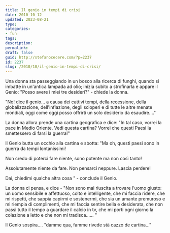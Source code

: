 ```yaml
---
title: Il genio in tempi di crisi
date: 2010-10-12
updated: 2023-08-21
type: 
categories:
- fun
tags: 
description: 
permalink: 
draft: false
guid: http://stefanocecere.com/?p=2237
id: 2237
slug: /2010/10/il-genio-in-tempi-di-crisi/
---
```


Una donna sta passeggiando in un bosco alla ricerca di funghi, quando si imbatte in un'antica lampada ad olio; inizia subito a strofinarla e appare il Genio: "Posso avere i miei tre desideri?" - chiede la donna.
  
"No! dice il genio… a causa dei cattivi tempi, della recessione, della globalizzazione, dell'inflazione, degli scioperi e di tutte le altre menate mondiali, oggi come oggi posso offrirti un solo desiderio da esaudire…."

La donna allora prende una cartina geografica e dice: "In tal caso, vorrei la pace in Medio Oriente. Vedi questa cartina? Vorrei che questi Paesi la smettessero di farsi la guerra!"

Il Genio butta un occhio alla cartina e sbotta: "Ma oh, questi paesi sono in guerra da tempi lontanissimi!
  
Non credo di poterci fare niente, sono potente ma non così tanto!
  
Assolutamente niente da fare. Non pensarci neppure. Lascia perdere!
  
Dai, chiedimi qualche altra cosa " - conclude il Genio.

La donna ci pensa, e dice - "Non sono mai riuscita a trovare l'uomo giusto: un uomo sensibile e affettuoso, colto e intelligente, che mi faccia ridere, che mi rispetti, che sappia capirmi e sostenermi, che sia un amante premuroso e mi riempia di complimenti, che mi faccia sentire bella e desiderata, che non passi tutto il tempo a guardare il calcio in tv, che mi porti ogni giorno la colazione a letto e che non mi tradisca…… "

Il Genio sospira…. "damme qua, famme rivede stà cazzo de cartina…"